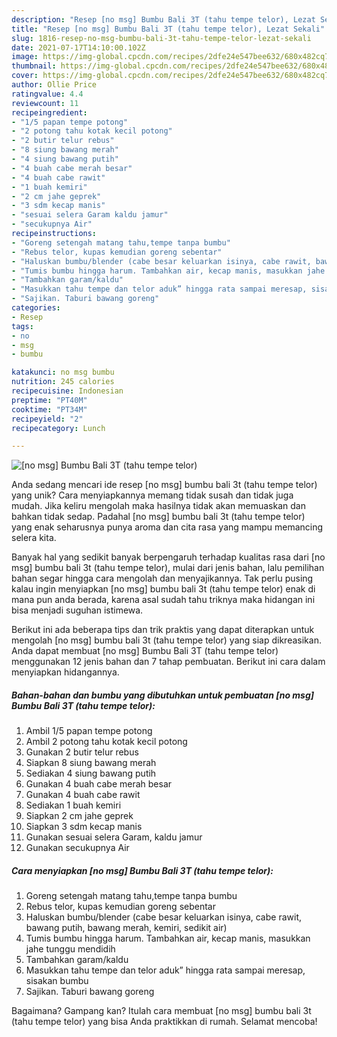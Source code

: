 ```yaml
---
description: "Resep [no msg] Bumbu Bali 3T (tahu tempe telor), Lezat Sekali"
title: "Resep [no msg] Bumbu Bali 3T (tahu tempe telor), Lezat Sekali"
slug: 1816-resep-no-msg-bumbu-bali-3t-tahu-tempe-telor-lezat-sekali
date: 2021-07-17T14:10:00.102Z
image: https://img-global.cpcdn.com/recipes/2dfe24e547bee632/680x482cq70/no-msg-bumbu-bali-3t-tahu-tempe-telor-foto-resep-utama.jpg
thumbnail: https://img-global.cpcdn.com/recipes/2dfe24e547bee632/680x482cq70/no-msg-bumbu-bali-3t-tahu-tempe-telor-foto-resep-utama.jpg
cover: https://img-global.cpcdn.com/recipes/2dfe24e547bee632/680x482cq70/no-msg-bumbu-bali-3t-tahu-tempe-telor-foto-resep-utama.jpg
author: Ollie Price
ratingvalue: 4.4
reviewcount: 11
recipeingredient:
- "1/5 papan tempe potong"
- "2 potong tahu kotak kecil potong"
- "2 butir telur rebus"
- "8 siung bawang merah"
- "4 siung bawang putih"
- "4 buah cabe merah besar"
- "4 buah cabe rawit"
- "1 buah kemiri"
- "2 cm jahe geprek"
- "3 sdm kecap manis"
- "sesuai selera Garam kaldu jamur"
- "secukupnya Air"
recipeinstructions:
- "Goreng setengah matang tahu,tempe tanpa bumbu"
- "Rebus telor, kupas kemudian goreng sebentar"
- "Haluskan bumbu/blender (cabe besar keluarkan isinya, cabe rawit, bawang putih, bawang merah, kemiri, sedikit air)"
- "Tumis bumbu hingga harum. Tambahkan air, kecap manis, masukkan jahe tunggu mendidih"
- "Tambahkan garam/kaldu"
- "Masukkan tahu tempe dan telor aduk” hingga rata sampai meresap, sisakan bumbu"
- "Sajikan. Taburi bawang goreng"
categories:
- Resep
tags:
- no
- msg
- bumbu

katakunci: no msg bumbu 
nutrition: 245 calories
recipecuisine: Indonesian
preptime: "PT40M"
cooktime: "PT34M"
recipeyield: "2"
recipecategory: Lunch

---
```



![[no msg] Bumbu Bali 3T (tahu tempe telor)](https://img-global.cpcdn.com/recipes/2dfe24e547bee632/680x482cq70/no-msg-bumbu-bali-3t-tahu-tempe-telor-foto-resep-utama.jpg)

Anda sedang mencari ide resep [no msg] bumbu bali 3t (tahu tempe telor) yang unik? Cara menyiapkannya memang tidak susah dan tidak juga mudah. Jika keliru mengolah maka hasilnya tidak akan memuaskan dan bahkan tidak sedap. Padahal [no msg] bumbu bali 3t (tahu tempe telor) yang enak seharusnya punya aroma dan cita rasa yang mampu memancing selera kita.



Banyak hal yang sedikit banyak berpengaruh terhadap kualitas rasa dari [no msg] bumbu bali 3t (tahu tempe telor), mulai dari jenis bahan, lalu pemilihan bahan segar hingga cara mengolah dan menyajikannya. Tak perlu pusing kalau ingin menyiapkan [no msg] bumbu bali 3t (tahu tempe telor) enak di mana pun anda berada, karena asal sudah tahu triknya maka hidangan ini bisa menjadi suguhan istimewa.


Berikut ini ada beberapa tips dan trik praktis yang dapat diterapkan untuk mengolah [no msg] bumbu bali 3t (tahu tempe telor) yang siap dikreasikan. Anda dapat membuat [no msg] Bumbu Bali 3T (tahu tempe telor) menggunakan 12 jenis bahan dan 7 tahap pembuatan. Berikut ini cara dalam menyiapkan hidangannya.

<!--inarticleads1-->

##### Bahan-bahan dan bumbu yang dibutuhkan untuk pembuatan [no msg] Bumbu Bali 3T (tahu tempe telor):

1. Ambil 1/5 papan tempe potong
1. Ambil 2 potong tahu kotak kecil potong
1. Gunakan 2 butir telur rebus
1. Siapkan 8 siung bawang merah
1. Sediakan 4 siung bawang putih
1. Gunakan 4 buah cabe merah besar
1. Gunakan 4 buah cabe rawit
1. Sediakan 1 buah kemiri
1. Siapkan 2 cm jahe geprek
1. Siapkan 3 sdm kecap manis
1. Gunakan sesuai selera Garam, kaldu jamur
1. Gunakan secukupnya Air




<!--inarticleads2-->

##### Cara menyiapkan [no msg] Bumbu Bali 3T (tahu tempe telor):

1. Goreng setengah matang tahu,tempe tanpa bumbu
1. Rebus telor, kupas kemudian goreng sebentar
1. Haluskan bumbu/blender (cabe besar keluarkan isinya, cabe rawit, bawang putih, bawang merah, kemiri, sedikit air)
1. Tumis bumbu hingga harum. Tambahkan air, kecap manis, masukkan jahe tunggu mendidih
1. Tambahkan garam/kaldu
1. Masukkan tahu tempe dan telor aduk” hingga rata sampai meresap, sisakan bumbu
1. Sajikan. Taburi bawang goreng




Bagaimana? Gampang kan? Itulah cara membuat [no msg] bumbu bali 3t (tahu tempe telor) yang bisa Anda praktikkan di rumah. Selamat mencoba!
